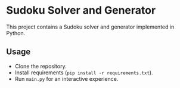 # Sudoku Solver and Generator

This project contains a Sudoku solver and generator implemented in Python.

## Usage

- Clone the repository.
- Install requirements (`pip install -r requirements.txt`).
- Run `main.py` for an interactive experience.

